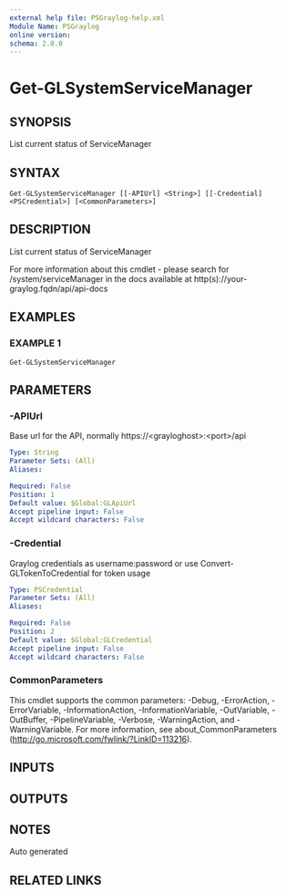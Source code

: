 ```yaml
---
external help file: PSGraylog-help.xml
Module Name: PSGraylog
online version:
schema: 2.0.0
---
```


# Get-GLSystemServiceManager

## SYNOPSIS
List current status of ServiceManager

## SYNTAX

```
Get-GLSystemServiceManager [[-APIUrl] <String>] [[-Credential] <PSCredential>] [<CommonParameters>]
```

## DESCRIPTION
List current status of ServiceManager


For more information about this cmdlet - please search for /system/serviceManager in the docs available at http(s)://your-graylog.fqdn/api/api-docs

## EXAMPLES

### EXAMPLE 1
```
Get-GLSystemServiceManager
```

## PARAMETERS

### -APIUrl
Base url for the API, normally https://\<grayloghost\>:\<port\>/api

```yaml
Type: String
Parameter Sets: (All)
Aliases:

Required: False
Position: 1
Default value: $Global:GLApiUrl
Accept pipeline input: False
Accept wildcard characters: False
```

### -Credential
Graylog credentials as username:password or use Convert-GLTokenToCredential for token usage

```yaml
Type: PSCredential
Parameter Sets: (All)
Aliases:

Required: False
Position: 2
Default value: $Global:GLCredential
Accept pipeline input: False
Accept wildcard characters: False
```

### CommonParameters
This cmdlet supports the common parameters: -Debug, -ErrorAction, -ErrorVariable, -InformationAction, -InformationVariable, -OutVariable, -OutBuffer, -PipelineVariable, -Verbose, -WarningAction, and -WarningVariable. For more information, see about_CommonParameters (http://go.microsoft.com/fwlink/?LinkID=113216).

## INPUTS

## OUTPUTS

## NOTES
Auto generated

## RELATED LINKS
